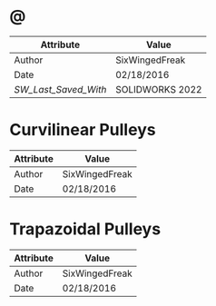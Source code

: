 # @
| Attribute | Value |
| ---  | ---     |
| Author | SixWingedFreak |
| Date | 02/18/2016 |
| _SW_Last_Saved_With_ | SOLIDWORKS 2022 |
# Curvilinear Pulleys
| Attribute | Value |
| ---  | ---     |
| Author | SixWingedFreak |
| Date | 02/18/2016 |
# Trapazoidal Pulleys
| Attribute | Value |
| ---  | ---     |
| Author | SixWingedFreak |
| Date | 02/18/2016 |
